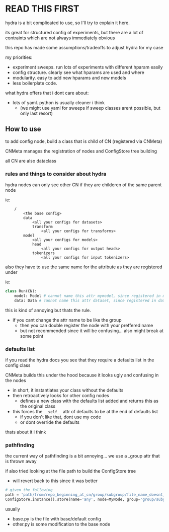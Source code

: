 # READ THIS FIRST

hydra is a bit complicated to use, so I'll try to explain it here.

its great for structured config of experiments, but there are a lot of contraints which are not always immediately obvious

this repo has made some assumptions/tradeoffs to adjust hydra for my case

my priorities:
* experiment sweeps. run lots of experiments with different hparam easily
* config structure. clearly see what hparams are used and where
* modularity. easy to add new hparams and new models
* less boilerplate code.

what hydra offers that i dont care about:
* lots of yaml. python is usually cleaner i think 
    * (we might use yaml for sweeps if sweep classes arent possible, but only last resort)

## How to use

to add config node, build a class that is child of CN (registered via CNMeta)

CNMeta manages the registration of nodes and ConfigStore tree building 

all CN are also dataclass

### rules and things to consider about hydra

hydra nodes can only see other CN if they are childeren of the same parent node

ie: 
```
    /
        <the base config>
        data
            <all your configs for datasets>
            transform
                <all your configs for transforms>
        model
            <all your configs for models>
            head
                <all your configs for output heads>
            tokenizers
                <all your configs for input tokenizers>
```

also they have to use the same name for the attribute as they are registered under

ie: 

```python
class Run(CN):
    model: Model # cannot name this attr mymodel, since registered in model group
    data: Data # cannot name this attr dataset, since registered in data group
```

this is kind of annoying but thats the rule. 
* if you cant change the attr name to be like the group 
    * then you can double register the node with your preffered name
    * but not recommended since it will be confusing... also might break at some point

### defaults list

if you read the hydra docs you see that they require a defaults list in the config class

CNMeta builds this under the hood because it looks ugly and confusing in the nodes
* in short, it instantiates your class without the defaults 
* then retroactively looks for other config nodes
    * defines a new class with the defaults list added and returns this as the original class
* this forces the `__self__` attr of defaults to be at the end of defaults list
    * if you don't like that, dont use my code
    * or dont override the defaults

thats about it i think

### pathfinding

the current way of pathfinding is a bit annoying... we use a _group attr that is thrown away

if also tried looking at the file path to build the ConfigStore tree
* will revert back to this since it was better

```python
# given the following
path = 'path/from/repo_beginning_at_cn/group/subgroup/file_name_doesnt_matter.py'
ConfigStore.instance().store(name='any', node=MyNode, group='group/subgroup')
```

usually 
* base.py is the file with base/default config 
* other.py is some modification to the base node
